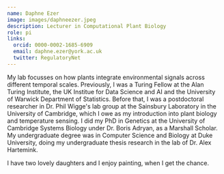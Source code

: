 ```yaml
---
name: Daphne Ezer
image: images/daphneezer.jpeg
description: Lecturer in Computational Plant Biology
role: pi
links:
  orcid: 0000-0002-1685-6909
  email: daphne.ezer@york.ac.uk
  twitter: RegulatoryNet
---
```


My lab focusses on how plants integrate environmental signals across different temporal scales.  Previously, I was a Turing Fellow at the Alan Turing Institute, the UK Institue for Data Science and AI and the University of Warwick Department of Statistics.  Before that, I was a postdoctoral researcher in Dr. Phil Wigge's lab group at the Sainsbury Laboratory in the University of Cambridge, which I owe as my introduction into plant biology and temperature sensing.  I did my PhD in Genetics at the University of Cambridge Systems Biology under Dr. Boris Adryan, as a Marshall Scholar.  My undergraduate degree was in Computer Science and Biology at Duke University, doing my undergraduate thesis research in the lab of Dr. Alex Hartemink.

I have two lovely daughters and I enjoy painting, when I get the chance.
